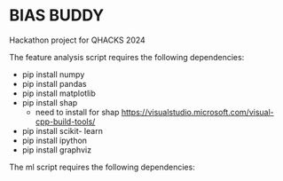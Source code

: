 # BIAS BUDDY
Hackathon project for QHACKS 2024

The feature analysis script requires the following dependencies:
- pip install numpy
- pip install pandas
- pip install matplotlib
- pip install shap
  - need to install for shap https://visualstudio.microsoft.com/visual-cpp-build-tools/
- pip install scikit- learn
- pip install ipython
- pip install graphviz

The ml script requires the following dependencies:

